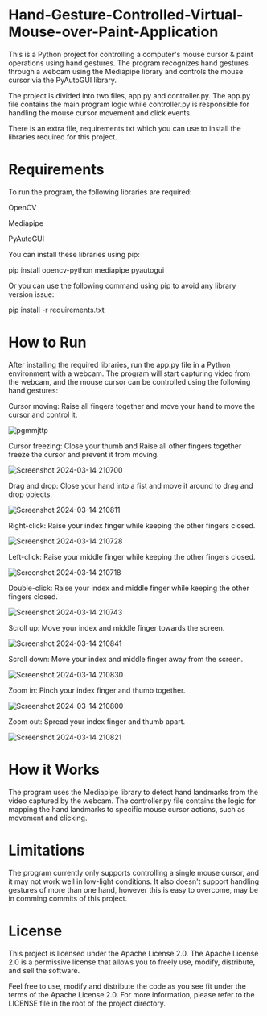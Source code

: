 # Hand-Gesture-Controlled-Virtual-Mouse-over-Paint-Application
This is a Python project for controlling a computer's mouse cursor & paint operations using hand gestures. The program recognizes hand gestures through a webcam using the Mediapipe library and controls the mouse cursor via the PyAutoGUI library.

The project is divided into two files, app.py and controller.py. The app.py file contains the main program logic while controller.py is responsible for handling the mouse cursor movement and click events.

There is an extra file, requirements.txt which you can use to install the libraries required for this project.

 # Requirements
 To run the program, the following libraries are required:

OpenCV

Mediapipe

PyAutoGUI


You can install these libraries using pip:

pip install opencv-python mediapipe pyautogui

Or you can use the following command using pip to avoid any library version issue:

pip install -r requirements.txt


# How to Run
After installing the required libraries, run the app.py file in a Python environment with a webcam. The program will start capturing video from the webcam, and the mouse cursor can be controlled using the following hand gestures:

Cursor moving: Raise all fingers together and move your hand to move the cursor and control it.

![pgmmjttp](https://github.com/MTanmaye/Hand-Gesture-Controlled-Virtual-Mouse-over-Paint-Application/assets/114095621/2ff8eae4-710f-40b6-a577-601d96bbf000)


Cursor freezing: Close your thumb and Raise all other fingers together freeze the cursor and prevent it from moving.

![Screenshot 2024-03-14 210700](https://github.com/MTanmaye/Hand-Gesture-Controlled-Virtual-Mouse-over-Paint-Application/assets/114095621/5fc382b3-c77f-46ff-a414-d322491611a2)


Drag and drop: Close your hand into a fist and move it around to drag and drop objects.

![Screenshot 2024-03-14 210811](https://github.com/MTanmaye/Hand-Gesture-Controlled-Virtual-Mouse-over-Paint-Application/assets/114095621/fe06ae91-15e4-45b6-97bb-2bcece1b26e2)


Right-click: Raise your index finger while keeping the other fingers closed.

![Screenshot 2024-03-14 210728](https://github.com/MTanmaye/Hand-Gesture-Controlled-Virtual-Mouse-over-Paint-Application/assets/114095621/d6c54ad5-b322-4a82-9064-76e4b8290344)


Left-click: Raise your middle finger while keeping the other fingers closed.

![Screenshot 2024-03-14 210718](https://github.com/MTanmaye/Hand-Gesture-Controlled-Virtual-Mouse-over-Paint-Application/assets/114095621/0e8c7ac0-04f7-4915-9cc6-42955f0b7d2a)


Double-click: Raise your index and middle finger while keeping the other fingers closed.

![Screenshot 2024-03-14 210743](https://github.com/MTanmaye/Hand-Gesture-Controlled-Virtual-Mouse-over-Paint-Application/assets/114095621/16dcf06f-fd1c-49d5-b81d-db6d8fc28d73)


Scroll up: Move your index and middle finger towards the screen.

  ![Screenshot 2024-03-14 210841](https://github.com/MTanmaye/Hand-Gesture-Controlled-Virtual-Mouse-over-Paint-Application/assets/114095621/d091c53b-64d1-417a-9f0c-9061953b3fe5)


Scroll down: Move your index and middle finger away from the screen.

  ![Screenshot 2024-03-14 210830](https://github.com/MTanmaye/Hand-Gesture-Controlled-Virtual-Mouse-over-Paint-Application/assets/114095621/70fac155-7dd8-4dae-b142-05b8ea137a60)


Zoom in: Pinch your index finger and thumb together.

![Screenshot 2024-03-14 210800](https://github.com/MTanmaye/Hand-Gesture-Controlled-Virtual-Mouse-over-Paint-Application/assets/114095621/3bf4f061-8395-4410-8407-5b49b2361554)

Zoom out: Spread your index finger and thumb apart.

 ![Screenshot 2024-03-14 210821](https://github.com/MTanmaye/Hand-Gesture-Controlled-Virtual-Mouse-over-Paint-Application/assets/114095621/90c62439-6cdd-449d-a2b8-51a8c8e6654b)
 


# How it Works
The program uses the Mediapipe library to detect hand landmarks from the video captured by the webcam. The controller.py file contains the logic for mapping the hand landmarks to specific mouse cursor actions, such as movement and clicking.

# Limitations
The program currently only supports controlling a single mouse cursor, and it may not work well in low-light conditions. It also doesn't support handling gestures of more than one hand, however this is easy to overcome, may be in comming commits of this project.

# License
This project is licensed under the Apache License 2.0. The Apache License 2.0 is a permissive license that allows you to freely use, modify, distribute, and sell the software.

Feel free to use, modify and distribute the code as you see fit under the terms of the Apache License 2.0. For more information, please refer to the LICENSE file in the root of the project directory.

